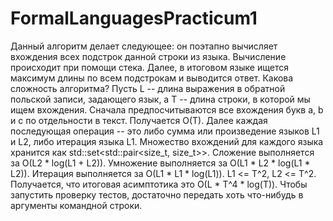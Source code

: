 # FormalLanguagesPracticum1
Данный алгоритм делает следующее: он поэтапно вычисляет вхождения всех подстрок данной строки из языка. Вычисление происходит при помощи стека. Далее, в итоговом языке ищется максимум длины по всем подстрокам и выводится ответ.
Какова сложность алгоритма?
Пусть L -- длина выражения в обратной польской записи, задающего язык, а T -- длина строки, в которой мы ищем вхождения.
Сначала предпосчитываются все вхождения букв a, b и c по отдельности в текст. Получается O(T).
Далее каждая последующая операция -- это либо сумма или произведение языков L1 и L2, либо итерация языка L1. Множество вхождений для каждого языка хранится как std::set<std::pair<size_t, size_t>>. Сложение выполняется за O(L2 * log(L1 + L2)). Умножение выполняется за O(L1 * L2 * log(L1 * L2)).
Итерация выполняется за O(L1 * L1 * log(L1)). L1 <= T^2, L2 <= T^2. Получается, что итоговая асимптотика это O(L * T^4 * log(T)).
Чтобы запустить проверку тестов, достаточно передать хоть что-нибудь в аргументы командной строки.
